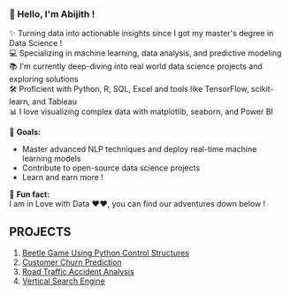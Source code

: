 ### 👋 Hello, I'm Abijith !

✨ Turning data into actionable insights since I got my master's degree in Data Science ! <br>
💻 Specializing in machine learning, data analysis, and predictive modeling  
📚 I'm currently deep-diving into real world data science projects and exploring solutions <br>
🛠️ Proficient with Python, R, SQL, Excel and tools like TensorFlow, scikit-learn, and Tableau  
📊 I love visualizing complex data with matplotlib, seaborn, and Power BI  

🎯 **Goals:**  
- Master advanced NLP techniques and deploy real-time machine learning models  
- Contribute to open-source data science projects  
- Learn and earn more !

🎲 **Fun fact:**  
I am in Love with Data ❤️❤, you can find our adventures down below !

## PROJECTS
1. [Beetle Game Using Python Control Structures ](https://github.com/abijithpandath/Projects/tree/main/Beetle%20Game)
2. [Customer Churn Prediction](https://github.com/abijithpandath/Projects/tree/main/Machine%20Learning%20Approaches%20to%20Customer%20Churn%20Prediction)
3. [Road Traffic Accident Analysis](https://github.com/abijithpandath/Projects/tree/main/Road%20Traffic%20Accident)
4. [Vertical Search Engine](https://github.com/abijithpandath/Projects/tree/main/Vertical%20Search%20Engine)
